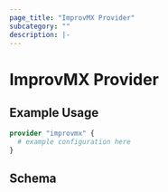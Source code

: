 ```yaml
---
page_title: "ImprovMX Provider"
subcategory: ""
description: |-
---
```


# ImprovMX Provider

## Example Usage

```terraform
provider "improvmx" {
  # example configuration here
}
```

## Schema
